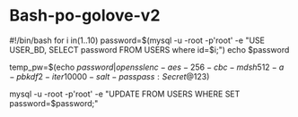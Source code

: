 # Bash-po-golove-v2

#!/bin/bash
  for i in(1..10)
    password=$(mysql -u -root -p'root' -e "USE USER_BD, SELECT password FROM USERS where id=$i;")
echo $password

temp_pw=$(echo $password | openssl enc -aes-256-cbc -md sh512 -a -pbkdf2 -iter 10000 -salt -pass pass:Secret@123$)

mysql -u -root -p'root' -e "UPDATE FROM USERS WHERE SET password=$password;"
